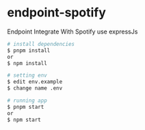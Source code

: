 # endpoint-spotify
Endpoint Integrate With Spotify use expressJs

```bash
# install dependencies
$ pnpm install
or
$ npm install

# setting env
$ edit env.example
$ change name .env

# running app
$ pnpm start
or
$ npm start
```